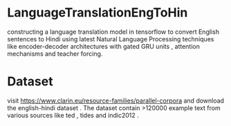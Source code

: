 # LanguageTranslationEngToHin
constructing a language translation model in tensorflow to convert English sentences to Hindi using latest Natural Language Processing techniques like encoder-decoder architectures with gated GRU units , attention mechanisms and teacher forcing.
# Dataset 
visit https://www.clarin.eu/resource-families/parallel-corpora and download the english-hindi dataset . The dataset contain >120000 example text from various sources like ted , tides and indic2012 .
